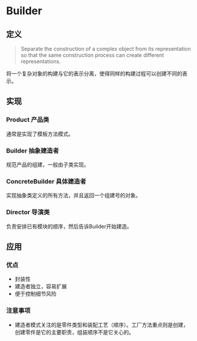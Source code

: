 # Builder

## 定义
> Separate the construction of a complex object from its representation so that the same construction process can create different representations.

将一个复杂对象的构建与它的表示分离，使得同样的构建过程可以创建不同的表示。


## 实现

### Product 产品类
通常是实现了模板方法模式。

### Builder 抽象建造者
规范产品的组建，一般由子类实现。

### ConcreteBuilder 具体建造者
实现抽象类定义的所有方法，并且返回一个组建号的对象。

### Director 导演类
负责安排已有模块的顺序，然后告诉Builder开始建造。

## 应用


### 优点
- 封装性
- 建造者独立，容易扩展
- 便于控制细节风险


### 注意事项
- 建造者模式关注的是零件类型和装配工艺（顺序）。工厂方法重点则是创建，创建零件是它的主要职责，组装顺序不是它关心的。

